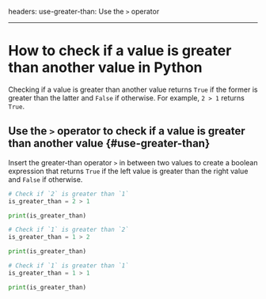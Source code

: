 headers:
  use-greater-than: Use the `>` operator

---
# How to check if a value is greater than another value in Python
Checking if a value is greater than another value returns `True` if the former is greater than the latter and `False` if otherwise. For example, `2 > 1` returns `True`.

## Use the `>` operator to check if a value is greater than another value {#use-greater-than}
Insert the greater-than operator `>` in between two values to create a boolean expression that returns `True` if the left value is greater than the right value and `False` if otherwise.

```python
# Check if `2` is greater than `1`
is_greater_than = 2 > 1

print(is_greater_than)
```
```python
# Check if `1` is greater than `2`
is_greater_than = 1 > 2

print(is_greater_than)
```
```python
# Check if `1` is greater than `1`
is_greater_than = 1 > 1

print(is_greater_than)
```
